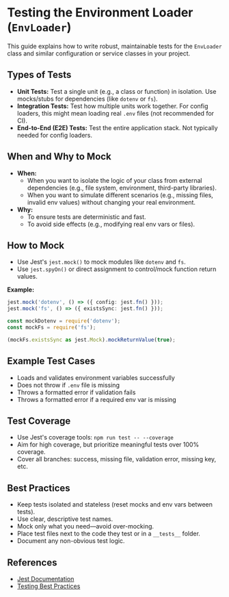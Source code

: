 # Testing the Environment Loader (`EnvLoader`)

This guide explains how to write robust, maintainable tests for the `EnvLoader` class and similar configuration or service classes in your project.

## Types of Tests

- **Unit Tests:** Test a single unit (e.g., a class or function) in isolation. Use mocks/stubs for dependencies (like `dotenv` or `fs`).
- **Integration Tests:** Test how multiple units work together. For config loaders, this might mean loading real `.env` files (not recommended for CI).
- **End-to-End (E2E) Tests:** Test the entire application stack. Not typically needed for config loaders.

## When and Why to Mock

- **When:**
  - When you want to isolate the logic of your class from external dependencies (e.g., file system, environment, third-party libraries).
  - When you want to simulate different scenarios (e.g., missing files, invalid env values) without changing your real environment.
- **Why:**
  - To ensure tests are deterministic and fast.
  - To avoid side effects (e.g., modifying real env vars or files).

## How to Mock

- Use Jest's `jest.mock()` to mock modules like `dotenv` and `fs`.
- Use `jest.spyOn()` or direct assignment to control/mock function return values.

**Example:**

```ts
jest.mock('dotenv', () => ({ config: jest.fn() }));
jest.mock('fs', () => ({ existsSync: jest.fn() }));

const mockDotenv = require('dotenv');
const mockFs = require('fs');

(mockFs.existsSync as jest.Mock).mockReturnValue(true);
```

## Example Test Cases

- Loads and validates environment variables successfully
- Does not throw if `.env` file is missing
- Throws a formatted error if validation fails
- Throws a formatted error if a required env var is missing

## Test Coverage

- Use Jest's coverage tools: `npm run test -- --coverage`
- Aim for high coverage, but prioritize meaningful tests over 100% coverage.
- Cover all branches: success, missing file, validation error, missing key, etc.

## Best Practices

- Keep tests isolated and stateless (reset mocks and env vars between tests).
- Use clear, descriptive test names.
- Mock only what you need—avoid over-mocking.
- Place test files next to the code they test or in a `__tests__` folder.
- Document any non-obvious test logic.

## References

- [Jest Documentation](https://jestjs.io/docs/mock-functions)
- [Testing Best Practices](https://github.com/goldbergyoni/javascript-testing-best-practices)
